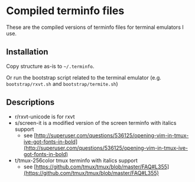 # Compiled terminfo files

These are the compiled versions of terminfo files for terminal emulators I use.

## Installation

Copy structure as-is to `~/.terminfo`.

Or run the bootstrap script related to the terminal emulator (e.g.
`bootstrap/rxvt.sh` and `bootstrap/termite.sh`)

## Descriptions

- r/rxvt-unicode is for rxvt
- s/screen-it is a modified version of the screen terminfo with italics support
    - see [http://superuser.com/questions/536125/opening-vim-in-tmux-ive-got-fonts-in-bold](http://superuser.com/questions/536125/opening-vim-in-tmux-ive-got-fonts-in-bold)
- t/tmux-256color tmux terminfo with italics support
    - see [https://github.com/tmux/tmux/blob/master/FAQ#L355](https://github.com/tmux/tmux/blob/master/FAQ#L355)
